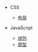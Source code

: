 <!--
 * @Author: your name
 * @Date: 2021-03-11 15:09:19
 * @LastEditTime: 2021-03-11 15:10:40
 * @LastEditors: Please set LastEditors
 * @Description: In User Settings Edit
 * @FilePath: \lczdocs\_sidebar.md
-->
- CSS
  - [布局](layout.md)
  
- JavaScript
  - [闭包](closure.md)
  - [原型](prototype.md)

